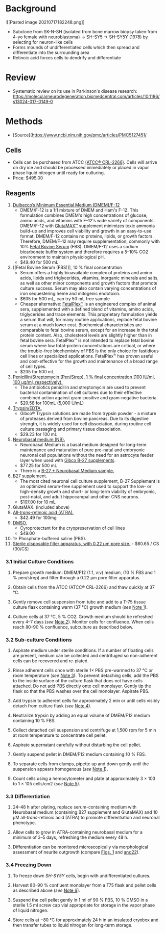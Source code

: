 # Background
![[Pasted image 20210717182248.png]]
-  Subclone from SK-N-SH (isolated from bone marrow biopsy taken from 4-yo female with neuroblastoma) -> SH-SY5 -> SH-SY5Y (1978) by selecting for neuron-like cells
- Forms mounds of undifferentiated cells which then spread and differentiate into the surrounding area
- Retinoic acid forces cells to dendrify and differentiate

# Review
- Systematic review on its use in Parkinson's disease research: https://molecularneurodegeneration.biomedcentral.com/articles/10.1186/s13024-017-0149-0

# Methods
- [Source](https://www.ncbi.nlm.nih.gov/pmc/articles/PMC5127451/
## Cells
- Cells can be purchased from ATCC [(ATCC® CRL-2266)](https://www.atcc.org/products/crl-2266). Cells will arrive on dry ice and should be processed immediately or placed in vapor phase liquid nitrogen until ready for culturing.
- Price: $495.00
## Reagents
1.  [Dulbecco’s Minimum Essential Medium (DMEM)/F-12](https://www.thermofisher.com/order/catalog/product/10565018#/10565018)
	- DMEM/F-12 is a 1:1 mixture of DMEM and Ham's F-12. This formulation combines DMEM's high concentrations of glucose, amino acids, and vitamins with F-12's wide variety of components. DMEM/F-12 with [GlutaMAX™](http://www.invitrogen.com/site/us/en/home/Products-and-Services/Applications/Cell-Culture/Mammalian-Cell-Culture/media-supplements/GlutaMAX-Media.html) supplement minimizes toxic ammonia build-up and improves cell viability and growth in an easy-to-use format. DMEM/F-12 contains no proteins, lipids, or growth factors. Therefore, DMEM/F-12 may require supplementation, commonly with 10% [Fetal Bovine Serum](http://www.invitrogen.com/site/us/en/home/Products-and-Services/Applications/Cell-Culture/Mammalian-Cell-Culture/fbs.html) (FBS). DMEM/F-12 uses a sodium bicarbonate buffer system and therefore requires a 5–10% CO2 environment to maintain physiological pH.
	- $49.40 for 500 mL
2. [[Fetal Bovine Serum (FBS)]], 10 % final concentration
	- Serum offers a highly bioavailable complex of proteins and amino acids, lipids and triglycerides, vitamins, inorganic minerals and salts, as well as other minor components and growth factors that promote culture success. Serum may also contain varying concentrations of iron sequestering heme and mitogenic endotoxin.
	- $605 for 500 mL, can try 50 mL free sample
	- Cheaper alternative: [FetalPlex™](https://www.gembio.com/product/fetalplextm-animal-serum-complex) is an engineered complex of animal sera, supplemented with a defined blend of vitamins, amino acids, triglycerides and trace elements. This proprietary formulation yields a serum that will, for many routine applications, replace fetal bovine serum at a much lower cost. Biochemical characteristics are comparable to fetal bovine serum, except for an increase in the total protein content. Also, cholesterol levels are slightly higher than in fetal bovine sera. FetalPlex™ is not intended to replace fetal bovine serum where low total-protein concentrations are critical, or where the trouble-free biochemistry of FBS is the only choice for fastidious cell lines or specialized applications. FetalPlex™ has proven useful and cost-effective for the growth and maintenance of a broad range of cell types.
	- $205 for 500 mL
3.  [Penicillin/Streptomycin (Pen/Strep), 1 % final concentration (100 IU/ml, 100 µg/ml, respectively).](https://www.thermofisher.com/order/catalog/product/15070063#/15070063)
	- The antibiotics penicillin and streptomycin are used to prevent bacterial contamination of cell cultures due to their effective combined action against gram-positive and gram-negative bacteria.
	- $20.58 for 100mL (5,000 U/mL)
4.  [Trypsin/EDTA.](https://www.thermofisher.com/order/catalog/product/R001100#/R001100)
	- Gibco® Trypsin solutions are made from trypsin powder - a mixture of proteases derived from bovine pancreas. Due to its digestive strength, it is widely used for cell dissociation, during routine cell culture passaging and primary tissue dissociation.
	- $29.23 for 100 mL
5.  [Neurobasal medium (NB).](https://www.thermofisher.com/order/catalog/product/21103049#/21103049)
	- Neurobasal Medium is a basal medium designed for long-term maintenance and maturation of pure pre-natal and embryonic neuronal cell populations without the need for an astrocyte feeder layer when used with [Gibco B-27 supplements](https://www.thermofisher.com/us/en/home/brands/gibco/gibco-b-27-supplement.html).
	- $77.25 for 500 mL
	- There is a [B-27 + Neurobasal Medium sample.](https://www.thermofisher.com/us/en/home/global/forms/life-science/b27-plus-neuronal-culture-system-sample.html)
6.  B27 supplement.
	- The most cited neuronal cell culture supplement, B-27 Supplement is an optimized serum-free supplement used to support the low- or high-density growth and short- or long-term viability of embryonic, post-natal, and adult hippocampal and other CNS neurons.
	- $107.00 for 10 mL
7.  GlutaMAX. (included above)
8.  [All-_trans_-retinoic acid (ATRA).](https://www.fishersci.com/shop/products/all-trans-retinoic-acid-97-acros-organics-3/AC207341000)
	- $42.49 for 100mg
9.  [DMSO.](https://www.atcc.org/products/4-x)
	- Cyroprotectant for the cryopreservation of cell lines
	- $49.00 
10.  1× Phosphate-buffered saline (PBS).
11.  [Sterile disposable filter apparatus, with 0.22 µm pore size.](https://www.thomassci.com/Laboratory-Supplies/Syringe-Filters/_/Syringe-Filter-PES-022m-30mm-Diameter?q=Syringe%20Filter%200.22)
	- $60.65 / CS (30/CS)

### 3.1 Initial Culture Conditions

1.  Prepare growth medium: DMEM/F12 (1:1, v:v) medium, (10 % FBS and 1 % pen/strep) and filter through a 0.22 µm pore filter apparatus.
    
2.  Obtain cells from the ATCC (ATCC® CRL-2266) and thaw quickly at 37 °C.
    
3.  Gently remove cell suspension from tube and add to a T-75 tissue culture flask containing warm (37 °C) growth medium (_see_ [Note 1](https://www.ncbi.nlm.nih.gov/pmc/articles/PMC5127451/#FN1)).
    
4.  Culture cells at 37 °C, 5 % CO2. Growth medium should be refreshed every 4–7 days (_see_ [Note 2](https://www.ncbi.nlm.nih.gov/pmc/articles/PMC5127451/#FN2)). Monitor cells for confluence. When cells reach 80–90 % confluence, subculture as described below.
    

### 3.2 Sub-culture Conditions

1.  Aspirate medium under sterile conditions. If a number of floating cells are present, medium can be collected and centrifuged so non-adherent cells can be recovered and re-plated.
    
2.  Rinse adherent cells once with sterile 1× PBS pre-warmed to 37 °C or room temperature (_see_ [Note 3](https://www.ncbi.nlm.nih.gov/pmc/articles/PMC5127451/#FN3)). To prevent detaching cells, add the PBS to the inside surface of the culture flask that does not have cells attached. Do not add PBS directly onto cell monolayer. Gently tip the flask so that the PBS washes over the cell monolayer. Aspirate PBS.
    
3.  Add trypsin to adherent cells for approximately 2 min or until cells visibly detach from culture flask (_see_ [Note 4](https://www.ncbi.nlm.nih.gov/pmc/articles/PMC5127451/#FN4)).
    
4.  Neutralize trypsin by adding an equal volume of DMEM/F12 medium containing 10 % FBS.
    
5.  Collect detached cell suspension and centrifuge at 1,500 rpm for 5 min at room temperature to concentrate cell pellet.
    
6.  Aspirate supernatant carefully without disturbing the cell pellet.
    
7.  Gently suspend pellet in DMEM/F12 medium containing 10 % FBS.
    
8.  To separate cells from clumps, pipette up and down gently until the suspension appears homogenous (_see_ [Note 1](https://www.ncbi.nlm.nih.gov/pmc/articles/PMC5127451/#FN1)).
    
9.  Count cells using a hemocytometer and plate at approximately 3 × 103 to 1 × 105 cells/cm2 (_see_ [Note 5](https://www.ncbi.nlm.nih.gov/pmc/articles/PMC5127451/#FN5)).
    

### 3.3 Differentiation

1.  24–48 h after plating, replace serum-containing medium with Neurobasal medium (containing B27 supplement and GlutaMAX) and 10 µM all-_trans_-retinoic acid (ATRA) to promote differentiation and neuronal phenotype.
    
2.  Allow cells to grow in ATRA-containing neurobasal medium for a minimum of 3–5 days, refreshing the medium every 48 h.
    
3.  Differentiation can be monitored microscopically via morphological assessment of neurite outgrowth (compare [Figs. 1](https://www.ncbi.nlm.nih.gov/pmc/articles/PMC5127451/figure/F1/) and [​and22](https://www.ncbi.nlm.nih.gov/pmc/articles/PMC5127451/figure/F2/)).
    

### 3.4 Freezing Down

1.  To freeze down _SH-SY5Y_ cells, begin with undifferentiated cultures.
    
2.  Harvest 80–90 % confluent monolayer from a T75 flask and pellet cells as described above (_see_ [Note 6](https://www.ncbi.nlm.nih.gov/pmc/articles/PMC5127451/#FN6)).
    
3.  Suspend the cell pellet gently in 1 ml of 90 % FBS, 10 % DMSO in a sterile 1.5 ml screw cap vial appropriate for storage in the vapor phase of liquid nitrogen.
    
4.  Store cells at −80 °C for approximately 24 h in an insulated cryobox and then transfer tubes to liquid nitrogen for long-term storage.